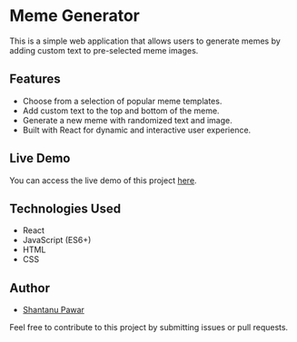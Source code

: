 # Meme Generator

This is a simple web application that allows users to generate memes by adding custom text to pre-selected meme images.

## Features

- Choose from a selection of popular meme templates.
- Add custom text to the top and bottom of the meme.
- Generate a new meme with randomized text and image.
- Built with React for dynamic and interactive user experience.

## Live Demo

You can access the live demo of this project [here](https://shantanupawar77.github.io/ToggleBoxUsingReact/).

## Technologies Used

- React
- JavaScript (ES6+)
- HTML
- CSS



## Author

- [Shantanu Pawar](https://github.com/yourusername)

Feel free to contribute to this project by submitting issues or pull requests.
